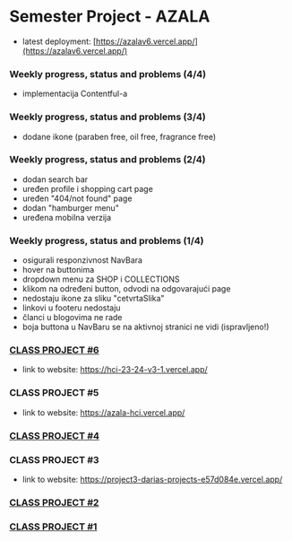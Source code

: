 ﻿# Semester Project - AZALA <!-- omit in toc -->
 
 - latest deployment: [https://azalav6.vercel.app/](https://azalav6.vercel.app/)

### Weekly progress, status and problems (4/4)
- implementacija Contentful-a

### Weekly progress, status and problems (3/4)
- dodane ikone (paraben free, oil free, fragrance free)

### Weekly progress, status and problems (2/4)
- dodan search bar
- uređen profile i shopping cart page
- uređen "404/not found" page
- dodan "hamburger menu"
- uređena mobilna verzija
   
### Weekly progress, status and problems (1/4)
- osigurali responzivnost NavBara
- hover na buttonima
- dropdown menu za SHOP i COLLECTIONS
- klikom na određeni button, odvodi na odgovarajući page
- nedostaju ikone za sliku "cetvrtaSlika"
- linkovi u footeru nedostaju
- članci u blogovima ne rade
- boja buttona u NavBaru se na aktivnoj stranici ne vidi (ispravljeno!)
 
### [CLASS PROJECT #6](https://github.com/dariaar/HCI-23-24/tree/main/class-projects/class-project-6)
- link to website: https://hci-23-24-v3-1.vercel.app/
### CLASS PROJECT #5
- link to website: https://azala-hci.vercel.app/
### [CLASS PROJECT #4](https://github.com/dariaar/HCI-23-24/tree/main/class-projects/class-project-4)
### CLASS PROJECT #3 
- link to website: https://project3-darias-projects-e57d084e.vercel.app/
### [CLASS PROJECT #2](https://github.com/dariaar/HCI-23-24/tree/main/class-projects/class-project-2)
### [CLASS PROJECT #1](https://github.com/dariaar/HCI-23-24/tree/main/class-projects/class-project-1)

